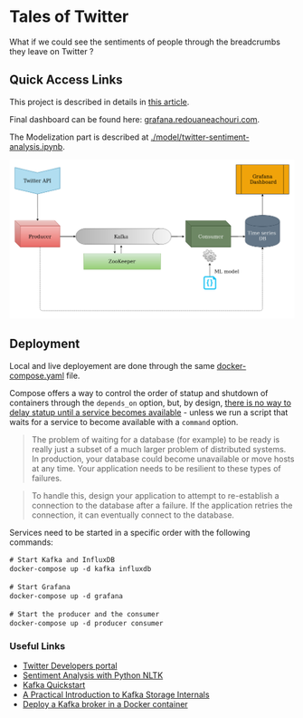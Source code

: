 # Tales of Twitter
What if we could see the sentiments of people through the breadcrumbs they leave on Twitter ?

## Quick Access Links

This project is described in details in [this article](https://medium.com/@redouane.achouri/twitter-sentiment-analysis-a-tale-of-stream-processing-8fd92e19a6e6).

Final dashboard can be found here: [grafana.redouaneachouri.com](http://grafana.redouaneachouri.com/d/_TYUeQCZk/twitter-sentiment-analysis).

The Modelization part is described at [./model/twitter-sentiment-analysis.ipynb](./model/twitter-sentiment-analysis.ipynb).

![Architecture diagram](docs/twitter-sentiment-analysis-diagram.png)


## Deployment

Local and live deployement are done through the same [docker-compose.yaml](docker-compose.yaml) file.

Compose offers a way to control the order of statup and shutdown of containers through the `depends_on` option, but, by design, [there is no way to delay statup until a service becomes available](https://docs.docker.com/compose/startup-order/) - unless we run a script that waits for a service to become available with a `command` option.

> The problem of waiting for a database (for example) to be ready is really just a subset of a much larger problem of distributed systems. In production, your database could become unavailable or move hosts at any time. Your application needs to be resilient to these types of failures.

> To handle this, design your application to attempt to re-establish a connection to the database after a failure. If the application retries the connection, it can eventually connect to the database.

Services need to be started in a specific order with the following commands:
```
# Start Kafka and InfluxDB
docker-compose up -d kafka influxdb

# Start Grafana
docker-compose up -d grafana

# Start the producer and the consumer
docker-compose up -d producer consumer
```

### Useful Links
- [Twitter Developers portal](https://developer.twitter.com/en/docs)
- [Sentiment Analysis with Python NLTK](https://www.digitalocean.com/community/tutorials/how-to-perform-sentiment-analysis-in-python-3-using-the-natural-language-toolkit-nltk)
- [Kafka Quickstart](https://kafka.apache.org/quickstart)
- [A Practical Introduction to Kafka Storage Internals](https://medium.com/@durgaswaroop/a-practical-introduction-to-kafka-storage-internals-d5b544f6925f)
- [Deploy a Kafka broker in a Docker container](https://www.kaaproject.org/kafka-docker)

